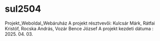 # sul2504
Projekt_Weboldal_Webáruház
A projekt résztvevői: Kulcsár Márk, Rátfai Kristóf, Rocska András, Vozár Bence József
A projekt kezdeti dátuma : 2025. 04. 03.


